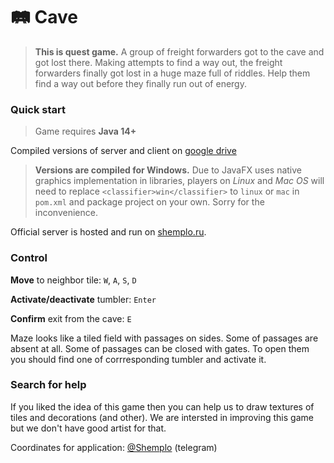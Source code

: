 # 🛤️ Cave

> **This is quest game.** A group of freight forwarders got to the cave and got lost there. Making attempts to find a way out, the freight forwarders finally got lost in a huge maze full of riddles. Help them find a way out before they finally run out of energy.

### Quick start

> Game requires **Java 14+**

Compiled versions of server and client on [google drive](https://drive.google.com/drive/folders/1HlniVBdQKjTPNwMjMdjH0uqbuJaOs1ZR?usp=sharing)

> **Versions are compiled for Windows.** Due to JavaFX uses native graphics implementation in libraries, players on _Linux_ and _Mac OS_ will need to replace `<classifier>win</classifier>` to `linux` or `mac` in `pom.xml` and package project on your own. Sorry for the inconvenience.

Official server is hosted and run on [shemplo.ru](https://shemplo.ru).

### Control

**Move** to neighbor tile: `W`, `A`, `S`, `D`  

**Activate/deactivate** tumbler: `Enter`

**Confirm** exit from the cave: `E`

Maze looks like a tiled field with passages on sides. Some of passages are absent at all. Some of passages can be closed with gates. 
To open them you should find one of corrresponding tumbler and activate it. 

### Search for help

If you liked the idea of this game then you can help us to draw textures of tiles and decorations (and other). 
We are intersted in improving this game but we don't have good artist for that.

Coordinates for application: [@Shemplo](https://t.me/shemplo) (telegram)
